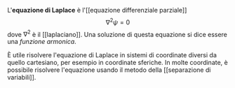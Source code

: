 L'**equazione di Laplace** è l'[[equazione differenziale parziale]]
$$\nabla^{2}\psi=0$$
dove $\nabla^{2}$ è il [[laplaciano]]. Una soluzione di questa equazione si dice essere una *funzione armonica*.

È utile risolvere l'equazione di Laplace in sistemi di coordinate diversi da quello cartesiano, per esempio in coordinate sferiche. In molte coordinate, è possibile risolvere l'equazione usando il metodo della [[separazione di variabili]].
